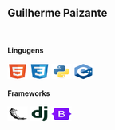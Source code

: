 

## Guilherme Paizante


<div style="display: inline_block"><br>
<h4>Lingugens</h4>
  <img align="center" alt="Gui-HTML" height="30" width="40" src="https://raw.githubusercontent.com/devicons/devicon/master/icons/html5/html5-original.svg">
  <img align="center" alt="Gui-CSS" height="30" width="40" src="https://raw.githubusercontent.com/devicons/devicon/master/icons/css3/css3-original.svg">
  <img align="center" alt="Gui-Python" height="30" width="40" src="https://raw.githubusercontent.com/devicons/devicon/master/icons/python/python-original.svg">
  <img align="center" alt="Gui-Cs++" height="30" width="40" src="https://raw.githubusercontent.com/devicons/devicon/master/icons/cplusplus/cplusplus-original.svg">
<h4>Frameworks</h4>
  <img align="center" alt="Gui-Flask" height="30" width="40" src="https://raw.githubusercontent.com/devicons/devicon/master/icons/flask/flask-original.svg">
  <img align="center" alt="Gui-Django" height="30" width="40" src="https://raw.githubusercontent.com/devicons/devicon/master/icons/django/django-plain.svg">
  <img align="center" alt="Gui-Bootstrap" height="30" width="40" src="https://raw.githubusercontent.com/devicons/devicon/master/icons/bootstrap/bootstrap-original.svg">
</div>

